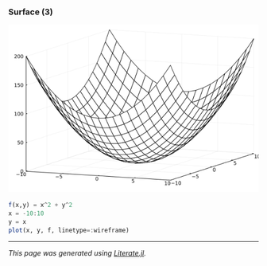 ### Surface (3)

![surface3.png](images/surface3.png)

````julia
f(x,y) = x^2 + y^2
x = -10:10
y = x
plot(x, y, f, linetype=:wireframe)
````

---

*This page was generated using [Literate.jl](https://github.com/fredrikekre/Literate.jl).*

